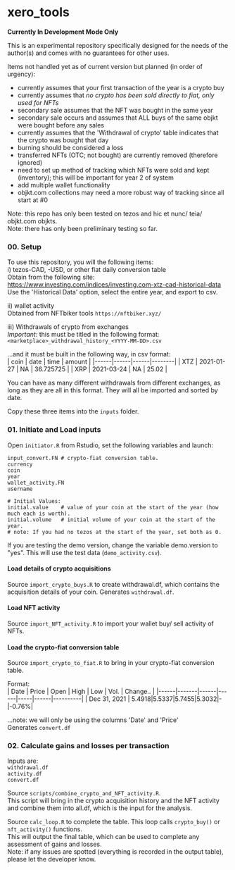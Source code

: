 # xero_tools

**Currently In Development Mode Only**

This is an experimental repository specifically designed for the needs of the author(s) and comes with no guarantees for other uses.     

Items not handled yet as of current version but planned (in order of urgency):       
- currently assumes that your first transaction of the year is a crypto buy
- currently assumes that *no crypto has been sold directly to fiat, only used for NFTs*
- secondary sale assumes that the NFT was bought in the same year
- secondary sale occurs and assumes that ALL buys of the same objkt were bought before any sales  
- currently assumes that the 'Withdrawal of crypto' table indicates that the crypto was bought that day     
- burning should be considered a loss
- transferred NFTs (OTC; not bought) are currently removed (therefore ignored)
- need to set up method of tracking which NFTs were sold and kept (inventory); this will be important for year 2 of system
- add multiple wallet functionality
- objkt.com collections may need a more robust way of tracking since all start at #0

Note: this repo has only been tested on tezos and hic et nunc/ teia/ objkt.com objkts.      
Note: there has only been preliminary testing so far.       

### 00. Setup
To use this repository, you will the following items:     
i) tezos-CAD, -USD, or other fiat daily conversion table           
Obtain from the following site:        
https://www.investing.com/indices/investing.com-xtz-cad-historical-data     
Use the 'Historical Data' option, select the entire year, and export to csv.    

ii) wallet activity         
Obtained from NFTbiker tools `https://nftbiker.xyz/`       

iii) Withdrawals of crypto from exchanges          
*Important*: this must be titled in the following format:       
`<marketplace>_withdrawal_history_<YYYY-MM-DD>.csv`        

...and it must be built in the following way, in csv format:     
| coin | date | time | amount |
|------|------|------|--------|
| XTZ | 2021-01-27 | NA | 36.725725 |
| XRP | 2021-03-24 | NA | 25.02 |

You can have as many different withdrawals from different exchanges, as long as they are all in this format. They will all be imported and sorted by date.       

Copy these three items into the `inputs` folder.      


### 01. Initiate and Load inputs
Open `initiator.R` from Rstudio, set the following variables and launch:         
```
input_convert.FN # crypto-fiat conversion table.  
currency    
coin 
year 
wallet_activity.FN   
username 

# Initial Values:   
initial.value    # value of your coin at the start of the year (how much each is worth).     
initial.volume   # initial volume of your coin at the start of the year.       
# note: If you had no tezos at the start of the year, set both as 0.    

``` 
If you are testing the demo version, change the variable demo.version to "yes". This will use the test data (`demo_activity.csv`).       


#### Load details of crypto acquisitions
Source `import_crypto_buys.R` to create withdrawal.df, which contains the acquisition details of your coin. Generates `withdrawal.df`.         

#### Load NFT activity
Source `import_NFT_activity.R` to import your wallet buy/ sell activity of NFTs.      

#### Load the crypto-fiat conversion table
Source `import_crypto_to_fiat.R` to bring in your crypto-fiat conversion table.      

Format:     
| Date | Price | Open | High | Low | Vol. | Change.. |
|------|-------|------|------|-----|------|----------|
| Dec 31, 2021 | 5.4918|5.5337|5.7455|5.3032|-|-0.76%|

...note: we will only be using the columns 'Date' and 'Price'      
Generates `convert.df`     


### 02. Calculate gains and losses per transaction
Inputs are:     
`withdrawal.df`        
`activity.df`       
`convert.df`       

Source `scripts/combine_crypto_and_NFT_activity.R`.        
This script will bring in the crypto acquisition history and the NFT activity and combine them into all.df, which is the input for the analysis.       

Source `calc_loop.R` to complete the table. This loop calls `crypto_buy()` or `nft_activity()` functions.       
This will output the final table, which can be used to complete any assessment of gains and losses.          
Note: if any issues are spotted (everything is recorded in the output table), please let the developer know.           




